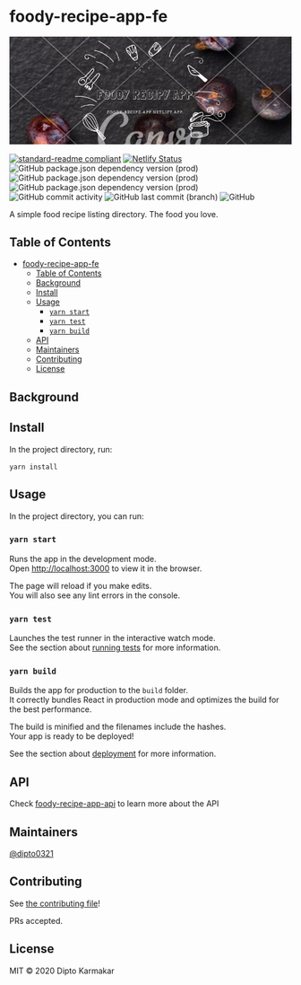 # foody-recipe-app-fe

![foody_recipe_app_banner](foody_recipe_app_banner.png)

[![standard-readme compliant](https://img.shields.io/badge/standard--readme-OK-green.svg?style=flat-square)](https://github.com/RichardLitt/standard-readme)
[![Netlify Status](https://api.netlify.com/api/v1/badges/1fab89e6-ba10-4b3d-97c3-a4d36322c351/deploy-status)](https://app.netlify.com/sites/foody-recipe-app/deploys)
![GitHub package.json dependency version (prod)](https://img.shields.io/github/package-json/dependency-version/dipto0321/foody-recipe-app-fe/react)
![GitHub package.json dependency version (prod)](https://img.shields.io/github/package-json/dependency-version/dipto0321/foody-recipe-app-fe/typescript)
![GitHub package.json dependency version (prod)](https://img.shields.io/github/package-json/dependency-version/dipto0321/foody-recipe-app-fe/formik)
![GitHub commit activity](https://img.shields.io/github/commit-activity/m/dipto0321/foody-recipe-app-fe)
![GitHub last commit (branch)](https://img.shields.io/github/last-commit/dipto0321/foody-recipe-app-fe/master)
![GitHub](https://img.shields.io/github/license/dipto0321/foody-recipe-app-fe)

A simple food recipe listing directory. The food you love.

## Table of Contents

- [foody-recipe-app-fe](#foody-recipe-app-fe)
  - [Table of Contents](#table-of-contents)
  - [Background](#background)
  - [Install](#install)
  - [Usage](#usage)
    - [`yarn start`](#yarn-start)
    - [`yarn test`](#yarn-test)
    - [`yarn build`](#yarn-build)
  - [API](#api)
  - [Maintainers](#maintainers)
  - [Contributing](#contributing)
  - [License](#license)

## Background

## Install

In the project directory, run:

```
yarn install
```

## Usage

In the project directory, you can run:

### `yarn start`

Runs the app in the development mode.<br />
Open [http://localhost:3000](http://localhost:3000) to view it in the browser.

The page will reload if you make edits.<br />
You will also see any lint errors in the console.

### `yarn test`

Launches the test runner in the interactive watch mode.<br />
See the section about [running tests](https://facebook.github.io/create-react-app/docs/running-tests) for more information.

### `yarn build`

Builds the app for production to the `build` folder.<br />
It correctly bundles React in production mode and optimizes the build for the best performance.

The build is minified and the filenames include the hashes.<br />
Your app is ready to be deployed!

See the section about [deployment](https://facebook.github.io/create-react-app/docs/deployment) for more information.

## API

Check [foody-recipe-app-api](https://github.com/dipto0321/foody-recipe-app-api) to learn more about the API

## Maintainers

[@dipto0321](https://github.com/dipto0321)

## Contributing

See [the contributing file](contributing.md)!

PRs accepted.

## License

MIT © 2020 Dipto Karmakar
